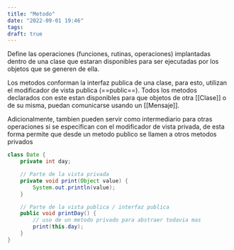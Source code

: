 ```yaml
---
title: "Metodo"
date: "2022-09-01 19:46"
tags: 
draft: true
---
```

Define las operaciones (funciones, rutinas, operaciones) implantadas dentro de una clase que estaran disponibles para ser ejecutadas por los objetos que se generen de ella.

Los metodos conforman la interfaz publica de una clase, para esto, utilizan el modificador de vista publica (==public==). Todos los metodos declarados con este estan disponibles para que objetos de otra [[Clase]] o de su misma, puedan comunicarse usando un [[Mensaje]].

Adicionalmente, tambien pueden servir como intermediario para otras operaciones si se especifican con el modificador de vista privada, de esta forma permite que desde un metodo publico se llamen a otros metodos privados

```Java {title="Date.java"}
class Date {
	private int day;

	// Parte de la vista privada
	private void print(Object value) {
		System.out.println(value);
	}

	// Parte de la vista publica / interfaz publica
	public void printDay() {
		// uso de un metodo privado para abstraer todavia mas
		print(this.day);
	}
}
```
